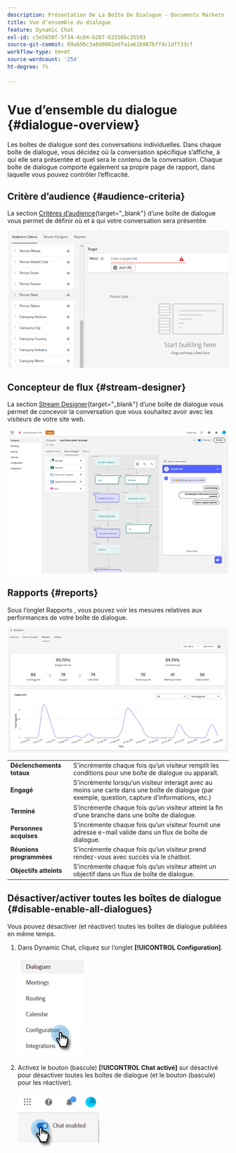 ```yaml
---
description: Présentation De La Boîte De Dialogue - Documents Marketo - Documentation Du Produit
title: Vue d’ensemble du dialogue
feature: Dynamic Chat
exl-id: c5e5650f-5f34-4c04-b287-62556bc35593
source-git-commit: 09a656c3a0d0002edfa1a61b987bff4c1dff33cf
workflow-type: tm+mt
source-wordcount: '254'
ht-degree: 7%

---
```


# Vue d’ensemble du dialogue {#dialogue-overview}

Les boîtes de dialogue sont des conversations individuelles. Dans chaque boîte de dialogue, vous décidez où la conversation spécifique s’affiche, à qui elle sera présentée et quel sera le contenu de la conversation. Chaque boîte de dialogue comporte également sa propre page de rapport, dans laquelle vous pouvez contrôler l’efficacité.

## Critère d’audience {#audience-criteria}

La section [Critères d’audience](/help/marketo/product-docs/demand-generation/dynamic-chat/automated-chat/audience-criteria.md){target="_blank"} d’une boîte de dialogue vous permet de définir où et à qui votre conversation sera présentée

![](assets/dialogue-overview-1.png)

## Concepteur de flux {#stream-designer}

La section [Stream Designer](/help/marketo/product-docs/demand-generation/dynamic-chat/automated-chat/stream-designer.md){target="_blank"} d’une boîte de dialogue vous permet de concevoir la conversation que vous souhaitez avoir avec les visiteurs de votre site web.

![](assets/dialogue-overview-2.png)

## Rapports {#reports}

Sous l’onglet Rapports , vous pouvez voir les mesures relatives aux performances de votre boîte de dialogue.

![](assets/dialogue-overview-3.png)

<table>
 <tr>
  <td><strong>Déclenchements totaux</strong></td>
  <td>S’incrémente chaque fois qu’un visiteur remplit les conditions pour une boîte de dialogue ou apparaît.
</td>
 </tr>
 <tr>
  <td><strong>Engagé</strong></td>
  <td>S’incrémente lorsqu’un visiteur interagit avec au moins une carte dans une boîte de dialogue (par exemple, question, capture d’informations, etc.)</td>
 </tr>
 <tr>
  <td><strong>Terminé</strong></td>
  <td>S’incrémente chaque fois qu’un visiteur atteint la fin d’une branche dans une boîte de dialogue.</td>
 </tr>
 <tr>
  <td><strong>Personnes acquises</strong></td>
  <td>S’incrémente chaque fois qu’un visiteur fournit une adresse e-mail valide dans un flux de boîte de dialogue.</td>
 </tr>
 <tr>
  <td><strong>Réunions programmées</strong></td>
  <td>S’incrémente chaque fois qu’un visiteur prend rendez-vous avec succès via le chatbot.</td>
 </tr>
 <tr>
  <td><strong>Objectifs atteints</strong></td>
  <td>S’incrémente chaque fois qu’un visiteur atteint un objectif dans un flux de boîte de dialogue.</td>
 </tr>
</table>

## Désactiver/activer toutes les boîtes de dialogue {#disable-enable-all-dialogues}

Vous pouvez désactiver (et réactiver) toutes les boîtes de dialogue publiées en même temps.

1. Dans Dynamic Chat, cliquez sur l’onglet **[!UICONTROL Configuration]**.

   ![](assets/dialogue-overview-4.png)

1. Activez le bouton (bascule) **[!UICONTROL Chat activé]** sur désactivé pour désactiver toutes les boîtes de dialogue (et le bouton (bascule) pour les réactiver).

   ![](assets/dialogue-overview-5.png)
